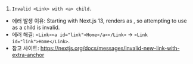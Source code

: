 1. `Invalid <Link> with <a> child.`

- 에러 발생 이유: Starting with Next.js 13, <Link> renders as <a>, so attempting to use <a> as a child is invalid.
- 에러 해결: `<Link><a id="link">Home</a></Link>` -> `<Link id="link">Home</Link>`.
- 참고 사이트: https://nextjs.org/docs/messages/invalid-new-link-with-extra-anchor
